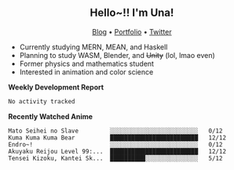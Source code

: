 <h2 align="center">
  Hello~!! I'm Una!
</h2>

<p align="center">
  <a href="https://anarchy.website/">Blog</a> &bull;
  <a href="https://una-ada.github.io/">Portfolio</a> &bull;
  <a href="https://twitter.com/xn__z7x">Twitter</a>
</p>

- Currently studying MERN, MEAN, and Haskell
- Planning to study WASM, Blender, and ~~Unity~~ (lol, lmao even)
- Former physics and mathematics student
- Interested in animation and color science

**Weekly Development Report**

<!--START_SECTION:waka-->

```txt
No activity tracked
```

<!--END_SECTION:waka-->

**Recently Watched Anime**

<!-- RECENT-ANIME:START -->

    Mato Seihei no Slave         ░░░░░░░░░░░░░░░░░░░░░░░░░   0/12
    Kuma Kuma Kuma Bear          █████████████████████████   12/12
    Endro~!                      ░░░░░░░░░░░░░░░░░░░░░░░░░   0/12
    Akuyaku Reijou Level 99:...  █████████████████████████   12/12
    Tensei Kizoku, Kantei Sk...  ██████████░░░░░░░░░░░░░░░   5/12
<!-- RECENT-ANIME:END -->
